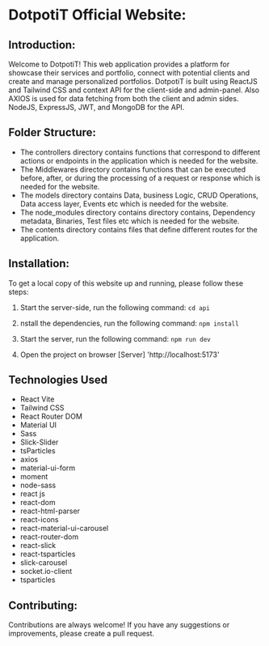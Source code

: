 # DotpotiT Official Website:

## Introduction:

Welcome to DotpotiT! This web application provides a platform for showcase their services and portfolio, connect with potential clients and create and manage personalized portfolios. DotpotiT is built using ReactJS and Tailwind CSS and context API for the client-side and admin-panel. Also AXIOS is used for data fetching from both the client and admin sides. NodeJS, ExpressJS, JWT, and MongoDB for the API. 

## Folder Structure:

- The controllers directory contains functions that correspond to different actions or endpoints in the application which is needed for the website.
- The Middlewares directory contains functions that can be executed before, after, or during the processing of a request or response which is needed for the website.
- The models directory contains Data, business Logic, CRUD Operations, Data access layer, Events etc which is needed for the website.
- The node_modules directory contains directory contains, Dependency metadata, Binaries, Test files etc which is needed for the website.
- The contents directory contains files that define different routes for the application.

## Installation:

To get a local copy of this website up and running, please follow these steps:

1. Start the server-side, run the following command:
    `cd api`

2. nstall the dependencies, run the following command:
    `npm install`

3. Start the  server, run the following command:
   ``npm run dev``
   
4. Open the project on browser 
    [Server] 'http://localhost:5173'

## Technologies Used

- React Vite
- Tailwind CSS
- React Router DOM
- Material UI
- Sass
- Slick-Slider 
- tsParticles
- axios
- material-ui-form
- moment
- node-sass
- react js
- react-dom
- react-html-parser
- react-icons
- react-material-ui-carousel
- react-router-dom
- react-slick
- react-tsparticles
- slick-carousel
- socket.io-client
- tsparticles

## Contributing:

Contributions are always welcome! If you have any suggestions or improvements, please create a pull request.